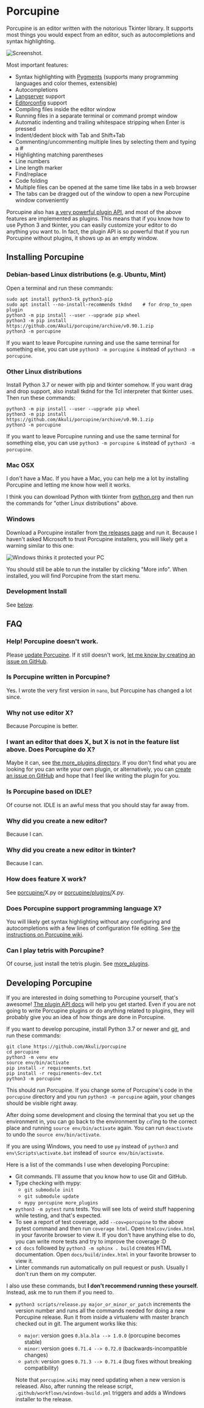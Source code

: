 # Porcupine

Porcupine is an editor written with the notorious Tkinter library. It supports
most things you would expect from an editor, such as autocompletions and syntax
highlighting.

![Screenshot.](screenshot.png)

Most important features:
- Syntax highlighting with [Pygments][] (supports many programming languages
  and color themes, extensible)
- Autocompletions
- [Langserver] support
- [Editorconfig][] support
- Compiling files inside the editor window
- Running files in a separate terminal or command prompt window
- Automatic indenting and trailing whitespace stripping when Enter is pressed
- Indent/dedent block with Tab and Shift+Tab
- Commenting/uncommenting multiple lines by selecting them and typing a #
- Highlighting matching parentheses
- Line numbers
- Line length marker
- Find/replace
- Code folding
- Multiple files can be opened at the same time like tabs in a web browser
- The tabs can be dragged out of the window to open a new Porcupine window conveniently

[Pygments]: https://pygments.org/
[Langserver]: https://langserver.org/
[Editorconfig]: https://editorconfig.org/

Porcupine also has [a very powerful plugin
API](https://akuli.github.io/porcupine/), and most of the above features are
implemented as plugins. This means that if you know how to use Python 3 and
tkinter, you can easily customize your editor to do anything you want to. In
fact, the plugin API is so powerful that if you run Porcupine without plugins,
it shows up as an empty window.

## Installing Porcupine

### Debian-based Linux distributions (e.g. Ubuntu, Mint)

Open a terminal and run these commands:

    sudo apt install python3-tk python3-pip
    sudo apt install --no-install-recommends tkdnd    # for drop_to_open plugin
    python3 -m pip install --user --upgrade pip wheel
    python3 -m pip install https://github.com/Akuli/porcupine/archive/v0.90.1.zip
    python3 -m porcupine

If you want to leave Porcupine running and use the same terminal for something else,
you can use `python3 -m porcupine &` instead of `python3 -m porcupine`.

### Other Linux distributions

Install Python 3.7 or newer with pip and tkinter somehow.
If you want drag and drop support, also install tkdnd for the Tcl interpreter that tkinter uses.
Then run these commands:

    python3 -m pip install --user --upgrade pip wheel
    python3 -m pip install https://github.com/Akuli/porcupine/archive/v0.90.1.zip
    python3 -m porcupine

If you want to leave Porcupine running and use the same terminal for something else,
you can use `python3 -m porcupine &` instead of `python3 -m porcupine`.

### Mac OSX

I don't have a Mac. If you have a Mac, you can help me a lot by installing
Porcupine and letting me know how well it works.

I think you can download Python with tkinter from
[python.org](https://www.python.org/) and then run the commands for
"other Linux distributions" above.

### Windows

Download a Porcupine installer from [the releases page](https://github.com/Akuli/porcupine/releases) and run it.
Because I haven't asked Microsoft to trust Porcupine installers,
you will likely get a warning similar to this one:

![Windows thinks it protected your PC](windows-defender.png)

You should still be able to run the installer by clicking "More info".
When installed, you will find Porcupine from the start menu.

### Development Install

See [below](#developing-porcupine).

## FAQ

### Help! Porcupine doesn't work.
Please [update Porcupine](https://github.com/Akuli/porcupine/wiki/Installing-and-Running-Porcupine#updating-porcupine).
If it still doesn't work, [let me know by creating an issue on
GitHub](http://github.com/Akuli/porcupine/issues/new).

### Is Porcupine written in Porcupine?

Yes. I wrote the very first version in `nano`, but Porcupine has changed a lot since.

### Why not use editor X?
Because Porcupine is better.

### I want an editor that does X, but X is not in the feature list above. Does Porcupine do X?
Maybe it can, see [the more_plugins directory](more_plugins/). If you don't
find what you are looking for you can write your own plugin, or alternatively,
you can [create an issue on GitHub](https://github.com/Akuli/porcupine/issues/new)
and hope that I feel like writing the plugin for you.

### Is Porcupine based on IDLE?
Of course not. IDLE is an awful mess that you should stay far away from.

### Why did you create a new editor?
Because I can.

### Why did you create a new editor in tkinter?
Because I can.

### How does feature X work?
See [porcupine/](porcupine/)X.py or [porcupine/plugins/](porcupine/plugins/)X.py.

### Does Porcupine support programming language X?
You will likely get syntax highlighting without any configuring
and autocompletions with a few lines of configuration file editing.
See [the instructions on Porcupine wiki](https://github.com/Akuli/porcupine/wiki/Getting-Porcupine-to-work-with-a-programming-language).

### Can I play tetris with Porcupine?
Of course, just install the tetris plugin. See [more_plugins](more_plugins/).


## Developing Porcupine

If you are interested in doing something to Porcupine yourself, that's awesome!
[The plugin API docs](https://akuli.github.io/porcupine/) will help you get
started. Even if you are not going to write Porcupine plugins or do anything
related to plugins, they will probably give you an idea of how things are done
in Porcupine.

If you want to develop porcupine, install Python 3.7 or newer and
[git](https://git-scm.com/), and run these commands:

    git clone https://github.com/Akuli/porcupine
    cd porcupine
    python3 -m venv env
    source env/bin/activate
    pip install -r requirements.txt
    pip install -r requirements-dev.txt
    python3 -m porcupine

This should run Porcupine. If you change some of Porcupine's
code in the `porcupine` directory and you run `python3 -m porcupine` again, your changes
should be visible right away.

After doing some development and closing the terminal that you set up the
environment in, you can go back to the environment by `cd`'ing to the correct
place and running `source env/bin/activate` again. You can run `deactivate` to undo
the `source env/bin/activate`.

If you are using Windows, you need to use `py` instead of `python3` and
`env\Scripts\activate.bat` instead of `source env/bin/activate`.

Here is a list of the commands I use when developing Porcupine:
- Git commands. I'll assume that you know how to use Git and GitHub.
- Type checking with mypy:
    - `git submodule init`
    - `git submodule update`
    - `mypy porcupine more_plugins`
- `python3 -m pytest` runs tests. You will see lots of weird stuff happening
  while testing, and that's expected.
- To see a report of test coverage, add `--cov=porcupine` to the above pytest
  command and then run `coverage html`. Open `htmlcov/index.html` in your favorite
  browser to view it. If you don't have anything else to do, you can write more
  tests and try to improve the coverage :D
- `cd docs` followed by `python3 -m sphinx . build` creates HTML documentation.
  Open `docs/build/index.html` in your favorite browser to view it.
- Linter commands run automatically on pull request or push. Usually I don't run
  them on my computer.

I also use these commands, but **I don't recommend running these yourself.**
Instead, ask me to run them if you need to.
- `python3 scripts/release.py major_or_minor_or_patch` increments the version number and
  runs all the commands needed for doing a new Porcupine release. Run it from
  inside a virtualenv with master branch checked out in git. The argument
  works like this:
    - `major`: version goes `0.bla.bla --> 1.0.0` (porcupine becomes stable)
    - `minor`: version goes `0.71.4 --> 0.72.0` (backwards-incompatible changes)
    - `patch`: version goes `0.71.3 --> 0.71.4` (bug fixes without breaking compatibility)

  Note that `porcupine.wiki` may need updating when a new version is released.
  Also, after running the release script, `.github/workflows/windows-build.yml` triggers
  and adds a Windows installer to the release.
